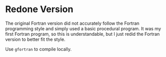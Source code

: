 # Redone Version

The original Fortran version did not accurately follow the Fortran programming style and simply used a basic procedural program. It was my first Fortran program, so this is understandable, but I just redid the Fortran version to better fit the style.

Use `gfortran` to compile locally.
